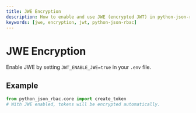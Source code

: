 ```yaml
---
title: JWE Encryption
description: How to enable and use JWE (encrypted JWT) in python-json-rbac.
keywords: [jwe, encryption, jwt, python-json-rbac]
---
```


# JWE Encryption

Enable JWE by setting `JWT_ENABLE_JWE=true` in your `.env` file.

## Example
```python
from python_json_rbac.core import create_token
# With JWE enabled, tokens will be encrypted automatically.
``` 